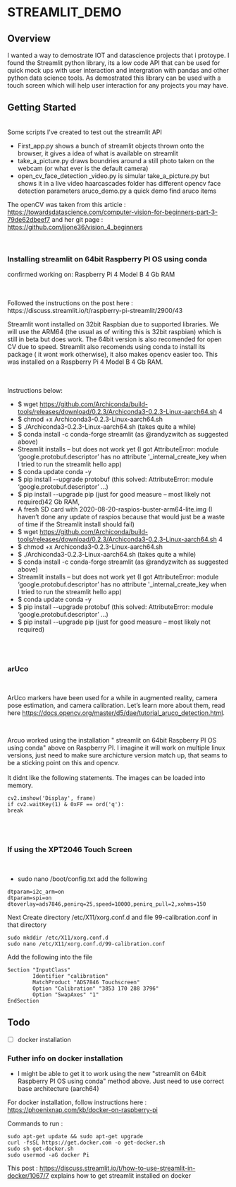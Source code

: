 # STREAMLIT_DEMO

## Overview

I wanted a way to demostrate IOT and datascience projects that i protoype.  I found the Streamlit python library, its a low code API that can be used for quick mock ups with user interaction and intergration with pandas and other python data science tools.  As demostrated this library can be used with a touch screen which will help user interaction for any projects you may have.

## Getting Started
<br>
Some scripts I've created to test out the streamlit API 

- First_app.py                        shows a bunch of streamlit objects thrown onto the browser, it gives a idea of what is available on streamlit  
- take_a_picture.py                   draws boundries around a still photo taken on the webcam (or what ever is the default camera)
- open_cv_face_detection _video.py    is simular take_a_picture.py but shows it in a live  video
haarcascades folder                 has different opencv face detection parameters
aruco_demo.py                       a quick demo find aruco items

The openCV was taken from this article : https://towardsdatascience.com/computer-vision-for-beginners-part-3-79de62dbeef7 and her git page : https://github.com/jjone36/vision_4_beginners

<br>

### Installing streamlit on 64bit Raspberry PI OS using conda

confirmed working on:
Raspberry Pi 4 Model B 4 Gb RAM


<br>
<br>
Followed the instructions on the post here : https://discuss.streamlit.io/t/raspberry-pi-streamlit/2900/43

Streamlit wont installed on 32bit Raspbian due to supported libraries.  We will use the ARM64 (the usual as of writing this is 32bit raspbian) which is still in beta but does work.  The 64bit version is also recomended for open CV due to speed.  Streamlit also recomends using conda to install its package ( it wont work otherwise), it also makes opencv easier too.  This was installed on a Raspberry Pi 4 Model B 4 Gb RAM.  
<br><br>

Instructions below:

- $ wget https://github.com/Archiconda/build-tools/releases/download/0.2.3/Archiconda3-0.2.3-Linux-aarch64.sh 4
- $ chmod +x Archiconda3-0.2.3-Linux-aarch64.sh
- $ ./Archiconda3-0.2.3-Linux-aarch64.sh (takes quite a while)
- $ conda install -c conda-forge streamlit (as @randyzwitch as suggested above)
- Streamlit installs – but does not work yet (I got AttributeError: module ‘google.protobuf.descriptor’ has no attribute '_internal_create_key when I tried to run the streamlit hello app)
- $ conda update conda -y
- $ pip install --upgrade protobuf (this solved: AttributeError: module ‘google.protobuf.descriptor’ …)
- $ pip install --upgrade pip (just for good measure – most likely not required)42 Gb RAM,
- A fresh SD card with 2020-08-20-raspios-buster-arm64-lite.img (I haven’t done any update of raspios because that would just be a waste of time if the Streamlit install should fail)
- $ wget https://github.com/Archiconda/build-tools/releases/download/0.2.3/Archiconda3-0.2.3-Linux-aarch64.sh 4
- $ chmod +x Archiconda3-0.2.3-Linux-aarch64.sh
- $ ./Archiconda3-0.2.3-Linux-aarch64.sh (takes quite a while)
- $ conda install -c conda-forge streamlit (as @randyzwitch as suggested above)
- Streamlit installs – but does not work yet (I got AttributeError: module ‘google.protobuf.descriptor’ has no attribute '_internal_create_key when I tried to run the streamlit hello app)
- $ conda update conda -y
- $ pip install --upgrade protobuf (this solved: AttributeError: module ‘google.protobuf.descriptor’ …)
- $ pip install --upgrade pip (just for good measure – most likely not required)

<br>
<br>

### arUco 
<br>

ArUco markers have been used for a while in augmented reality, camera pose estimation, and camera calibration. Let’s learn more about them, read here https://docs.opencv.org/master/d5/dae/tutorial_aruco_detection.html.  

<br>

Arcuo worked using the installation " streamlit on 64bit Raspberry PI OS using conda" above on Raspberry PI.  I imagine it will work on multiple linux versions, just need to make sure archicture version match up, that seams to be a sticking point on this and opencv.
<br>
<br>
It didnt like the following statements.  The images can be loaded into memory.
<br>

```
cv2.imshow('Display', frame)
if cv2.waitKey(1) & 0xFF == ord('q'):
break
```
<br>
<br>

### If using the XPT2046 Touch Screen
<br>

- sudo nano /boot/config.txt
add the following 


```
dtparam=i2c_arm=on
dtparam=spi=on
dtoverlay=ads7846,penirq=25,speed=10000,penirq_pull=2,xohms=150
```


Next Create directory /etc/X11/xorg.conf.d and file 99-calibration.conf in that directory

```
sudo mkddir /etc/X11/xorg.conf.d 
sudo nano /etc/X11/xorg.conf.d/99-calibration.conf
```

Add the following into the file

```
Section "InputClass"
        Identifier "calibration"
        MatchProduct "ADS7846 Touchscreen"
        Option "Calibration" "3853 170 288 3796"
        Option "SwapAxes" "1"
EndSection
```


## Todo 

- [ ] docker installation 


### Futher info on docker installation 


- I might be able to get it to work using the new "streamlit on 64bit Raspberry PI OS using conda" method above.  Just need to use correct base architecture (aarch64)

For docker installation, follow instructions here : https://phoenixnap.com/kb/docker-on-raspberry-pi

Commands to run :
```
sudo apt-get update && sudo apt-get upgrade
curl -fsSL https://get.docker.com -o get-docker.sh
sudo sh get-docker.sh
sudo usermod -aG docker Pi
```

This post : https://discuss.streamlit.io/t/how-to-use-streamlit-in-docker/1067/7  explains how to get streamlit installed on docker